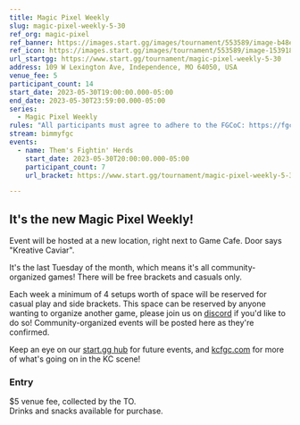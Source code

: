 ```yaml
---
title: Magic Pixel Weekly
slug: magic-pixel-weekly-5-30
ref_org: magic-pixel
ref_banner: https://images.start.gg/images/tournament/553589/image-b48e91b9b647e1b3f23a484027f778aa.png?ehk=PbxhgP0XRHx2I0VwwyShK807E1Cz0Gh%2Fe%2Bw3TysSN98%3D&ehkOptimized=4%2FG7MMfy0g8UKLa3LiV7qPwHOWCaRTOWt433kTwl89I%3D
ref_icon: https://images.start.gg/images/tournament/553589/image-1539187a312ceae425fb5392804e0560.png?ehk=cTs3WEc0Uh6gYfTf9Xf4Ay8M%2BZykRNXq4iVOD6eHN9U%3D&ehkOptimized=0hFtKplJbWhewfqiQFsx0VX5HqTa1meDWGI0Zpe9HU4%3D
url_startgg: https://www.start.gg/tournament/magic-pixel-weekly-5-30
address: 109 W Lexington Ave, Independence, MO 64050, USA
venue_fee: 5
participant_count: 14
start_date: 2023-05-30T19:00:00.000-05:00
end_date: 2023-05-30T23:59:00.000-05:00
series:
  - Magic Pixel Weekly
rules: "All participants must agree to adhere to the FGCoC: https://fgcoc.com/"
stream: bimmyfgc
events:
  - name: Them's Fightin' Herds
    start_date: 2023-05-30T20:00:00.000-05:00
    participant_count: 7
    url_bracket: https://www.start.gg/tournament/magic-pixel-weekly-5-30/events/them-s-fightin-herds/brackets/1380246/2097651

---
```


## It's the new Magic Pixel Weekly! 

Event will be hosted at a new location, right next to Game Cafe. Door says "Kreative Caviar".   

It's the last Tuesday of the month, which means it's all community-organized games! There will be free brackets and casuals only.

Each week a minimum of 4 setups worth of space will be reserved for casual play and side brackets. This space can be reserved by anyone wanting to organize another game, please join us on  [discord](https://discord.gg/jkmn6CVrrQ) if you'd like to do so! Community-organized events will be posted here as they're confirmed.

Keep an eye on our [start.gg hub](https://www.start.gg/hub/magic-pixel) for future events, and [kcfgc.com](https://kcfgc.com) for more of what's going on in the KC scene!

### Entry

$5 venue fee, collected by the TO.  
Drinks and snacks available for purchase.
  